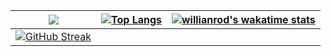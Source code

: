 |<img src="https://github-readme-stats.vercel.app/api?username=roufroufrouf&show_icons=true&bg_color=ffffff&count_private=true"/>|[![Top Langs](https://github-readme-stats.vercel.app/api/top-langs/?username=roufroufrouf&layout=compact)](https://github.com/anuraghazra/github-readme-stats)|[![willianrod's wakatime stats](https://github-readme-stats.vercel.app/api/wakatime?username=@roufroufrouf)](https://github.com/anuraghazra/github-readme-stats)|
|:-------------------------:|:-------------------------:|:-------------------------:|
|[![GitHub Streak](https://streak-stats.demolab.com/?user=roufroufrouf)](https://git.io/streak-stats)| | |
